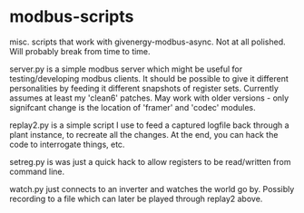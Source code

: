 # modbus-scripts
misc. scripts that work with givenergy-modbus-async. Not at all polished. Will probably break from time to time.


server.py is a simple modbus server which might be useful for testing/developing
modbus clients. It should be possible to give it different personalities by
feeding it different snapshots of register sets. Currently assumes at least my
'clean6' patches. May work with older versions - only signifcant change is
the location of 'framer' and 'codec' modules.

replay2.py is a simple script I use to feed a captured logfile back through
a plant instance, to recreate all the changes. At the end, you can hack the
code to interrogate things, etc.

setreg.py is was just a quick hack to allow registers to be read/written
from command line.

watch.py just connects to an inverter and watches the world go by. Possibly recording
to a file which can later be played through replay2 above.
